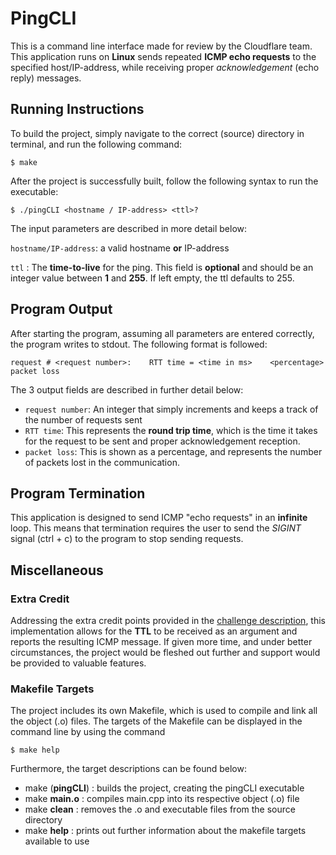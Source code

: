  # PingCLI
 This is a command line interface made for review by the Cloudflare team. This application runs on **Linux** sends repeated **ICMP echo requests** to the specified host/IP-address, while receiving proper *acknowledgement* (echo reply) messages.

 ## Running Instructions
 To build the project, simply navigate to the correct (source) directory in terminal, and run the following command:
 ```
 $ make
 ```
 After the project is successfully built, follow the following syntax to run the executable:
 ```
 $ ./pingCLI <hostname / IP-address> <ttl>?
 ```
 The input parameters are described in more detail below:
 
 `hostname/IP-address`: a valid hostname **or** IP-address

 `ttl` : The **time-to-live** for the ping. This field is **optional** and should be an integer value between **1** and **255**. If left empty, the ttl defaults to 255.

## Program Output
After starting the program, assuming all parameters are entered correctly, the program writes to stdout. The following format is followed:
```
request # <request number>:    RTT time = <time in ms>    <percentage> packet loss
```
The 3 output fields are described in further detail below:
* `request number`: An integer that simply increments and keeps a track of the number of requests sent
* `RTT time`: This represents the **round trip time**, which is the time it takes for the request to be sent and proper acknowledgement reception.
* `packet loss`: This is shown as a percentage, and represents the number of packets lost in the communication.

## Program Termination
This application is designed to send ICMP "echo requests" in an **infinite** loop. This means that termination requires the user to send the *SIGINT* signal (ctrl + c) to the program to stop sending requests.


## Miscellaneous
### Extra Credit
Addressing the extra credit points provided in the [challenge description](https://github.com/cloudflare-internship-2020/internship-application-systems/blob/master/README.md), this implementation allows for the **TTL** to be received as an argument and reports the resulting ICMP message. If given more time, and under better circumstances, the project would be fleshed out further and support would be provided to valuable features.

### Makefile Targets
The project includes its own Makefile, which is used to compile and link all the object (.o) files. The targets of the Makefile can be displayed in the command line by using the command
```
$ make help
```
Furthermore, the target descriptions can be found below:
* make (**pingCLI**) : builds the project, creating the pingCLI executable
* make **main.o**    : compiles main.cpp into its respective object (.o) file
* make **clean**     : removes the .o and executable files from the source directory
* make **help**      : prints out further information about the makefile targets available to use
